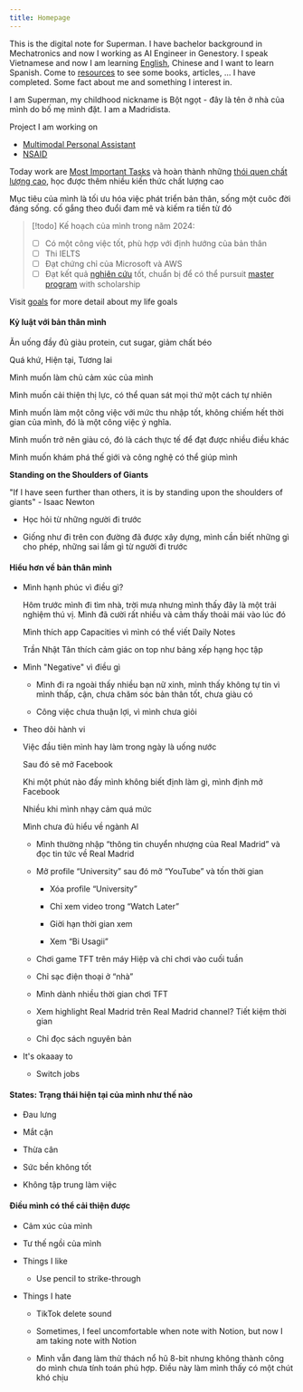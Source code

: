 ```yaml
---
title: Homepage
---
```


This is the digital note for Superman. I have bachelor background in Mechatronics and now I working as AI Engineer in Genestory. I speak Vietnamese and now I am learning [English](English.md), Chinese and I want to learn Spanish. Come to [resources](Resources.md) to see some books, articles, ... I have completed. Some fact about me and something I interest in.

I am Superman, my childhood nickname is Bột ngọt - đây là tên ở nhà của mình do bố mẹ mình đặt. I am a Madridista.

Project I am working on

- [Multimodal Personal Assistant](Assistant.md)
- [NSAID](NSAID.md)

Today work are [Most Important Tasks](To%20do.md) và hoàn thành những [thói quen chất lượng cao](), học được thêm nhiều kiến thức chất lượng cao

Mục tiêu của mình là tối ưu hóa việc phát triển bản thân, sống một cuôc đời đáng sống. cố gắng theo đuổi đam mê và kiếm ra tiền từ đó

> [!todo] Kế hoạch của mình trong năm 2024:
> - [ ] Có một công việc tốt, phù hợp với định hướng của bản thân
> - [ ] Thi IELTS
> - [ ] Đạt chứng chỉ của Microsoft và AWS
> - [ ] Đạt kết quả [nghiên cứu](Researcher.md) tốt, chuẩn bị để có thể pursuit [master program](Education.md#Master%20Program) with scholarship

Visit [goals](Goal.md) for more detail about my life goals

#### Kỷ luật với bản thân mình

Ăn uống đầy đủ giàu protein, cut sugar, giảm chất béo



Quá khứ, Hiện tại, Tương lai

Mình muốn làm chủ cảm xúc của mình

Mình muốn cải thiện thị lực, có thể quan sát mọi thứ một cách tự nhiên

Mình muốn làm một công việc với mức thu nhập tốt, không chiếm hết thời gian của mình, đó là một công việc ý nghĩa.

Mình muốn trở nên giàu có, đó là cách thực tế để đạt được nhiều điều khác

Mình muốn khám phá thế giới và công nghệ có thể giúp mình

**Standing on the Shoulders of Giants**

"If I have seen further than others, it is by standing upon the shoulders of giants" - Isaac Newton

- Học hỏi từ những người đi trước
    
- Giống như đi trên con đường đã được xây dựng, mình cần biết những gì cho phép, những sai lầm gì từ người đi trước
    

#### Hiểu hơn về bản thân mình

- Mình hạnh phúc vì điều gì?
    
    Hôm trước mình đi tìm nhà, trời mưa nhưng mình thấy đây là một trải nghiệm thú vị. Mình đã cười rất nhiều và cảm thấy thoải mái vào lúc đó
    
    Mình thích app Capacities vì mình có thể viết Daily Notes
    
    Trần Nhật Tân thích cảm giác on top như bảng xếp hạng học tập
    
- Mình "Negative" vì điều gì
    
    - Mình đi ra ngoài thấy nhiều bạn nữ xinh, mình thấy không tự tin vì mình thấp, cận, chưa chăm sóc bản thân tốt, chưa giàu có
        
    - Công việc chưa thuận lợi, vì mình chưa giỏi
        
- Theo dõi hành vi
    
    Việc đầu tiên mình hay làm trong ngày là uống nước
    
    Sau đó sẽ mở Facebook
    
    Khi một phút nào đấy mình không biết định làm gì, mình định mở Facebook
    
    Nhiều khi mình nhạy cảm quá mức
    
    Mình chưa đủ hiểu về ngành AI
    
    - Mình thường nhập “thông tin chuyển nhượng của Real Madrid” và đọc tin tức về Real Madrid
        
    - Mở profile “University” sau đó mở “YouTube” và tốn thời gian
        
        - Xóa profile “University”
            
        - Chỉ xem video trong “Watch Later”
            
        - Giời hạn thời gian xem
            
        - Xem “Bi Usagii”
            
    - Chơi game TFT trên máy Hiệp và chỉ chơi vào cuối tuần
        
    - Chỉ sạc điện thoại ở “nhà”
        
    - Mình dành nhiều thời gian chơi TFT
        
    - Xem highlight Real Madrid trên Real Madrid channel? Tiết kiệm thời gian
        
    - Chỉ đọc sách nguyên bản
        
- It's okaaay to
    
    - Switch jobs

#### States: Trạng thái hiện tại của mình như thế nào

- Đau lưng
    
- Mắt cận
    
- Thừa cân
    
- Sức bền không tốt
    
- Không tập trung làm việc
    

#### Điều mình có thể cải thiện được

- Cảm xúc của mình
    
- Tư thế ngồi của mình
    
- Things I like
    
    - Use pencil to strike-through
- Things I hate
    
    - TikTok delete sound
        
    - Sometimes, I feel uncomfortable when note with Notion, but now I am taking note with Notion
        
    - Mình vẫn đang làm thử thách nổ hũ 8-bit nhưng không thành công do mình chưa tính toán phú hợp. Điều này làm mình thấy có một chút khó chịu